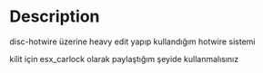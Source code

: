 # Description

disc-hotwire üzerine heavy edit yapıp kullandığım hotwire sistemi

kilit için esx_carlock olarak paylaştığım şeyide kullanmalısınız